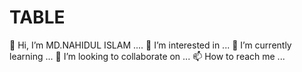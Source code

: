 # TABLE

<!--
#----------------------------------------------INFO-----------------------------------------------------#
#ADMIN       : MD.NILOY ISLAM
#TEAM NAME   : TIN-TEAM-INFINITY-NILOY
#MY FACEBOOK : I HATE FACEBOOK . FUCK YOU DEAR
#MY YOU TUBE : https://www.youtube.com/channel/UCRzCWOq05e-ew9XVGMNrrug
#MY TIC TOC  : I AM NOT A FALTU PERSON
#MY GITHUB   : https://github.com/NILOY-79
HELLO MY CHILD THIS IS MY TOOL IF YOU THINK YOU CAN STILL MY CODE.REMAMBER THIS >(I AM YOUR DAD)
#----------------------------------------------EXIT-----------------------------------------------------#
-->
👋 Hi, I’m MD.NAHIDUL ISLAM ....
👀 I’m interested in ...
🌱 I’m currently learning ...
💞️ I’m looking to collaborate on ...
📫 How to reach me ...
